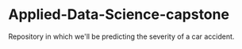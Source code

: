 # Applied-Data-Science-capstone
Repository in which we'll be predicting the severity of a car accident.
